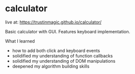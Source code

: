 # calculator

live at: https://trustinmagic.github.io/calculator/

Basic calculator with GUI. Features keyboard implementation.

What I learned

- how to add both click and keyboard events
- solidified my understanding of function callbacks
- solidified my understanding of DOM manipulations
- deepened my algorithm building skills